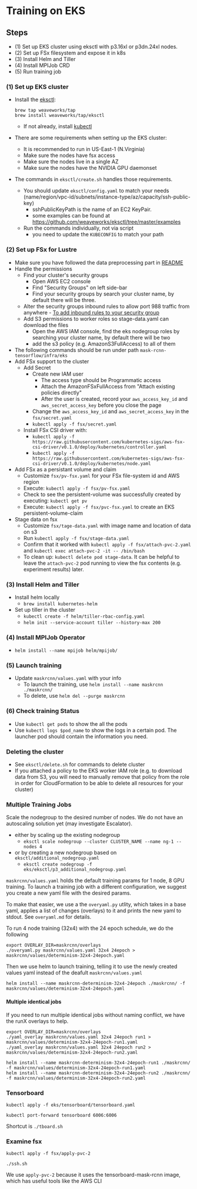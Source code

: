 # Training on EKS

## Steps

* (1) Set up EKS cluster using eksctl with p3.16xl or p3dn.24xl nodes.
* (2) Set up FSx filesystem and expose it in k8s
* (3) Install Helm and Tiller
* (4) Install MPIJob CRD
* (5) Run training job


### (1) Set up EKS cluster

- Install the [eksctl](https://github.com/weaveworks/eksctl):
  ```
  brew tap weaveworks/tap
  brew install weaveworks/tap/eksctl
  ```
  - If not already, install [kubectl](https://kubernetes.io/docs/tasks/tools/install-kubectl/#install-kubectl-binary-with-curl-on-macos)

- There are some requirements when setting up the EKS cluster:
    - It is recommended to run in US-East-1 (N.Virginia)
    - Make sure the nodes have fsx access
    - Make sure the nodes live in a single AZ
    - Make sure the nodes have the NVIDIA GPU daemonset

- The commands in `eksctl/create.sh` handles those requirements.
    - You should update `eksctl/config.yaml` to match your needs (name/region/vpc-id/subnets/instance-type/az/capacity/ssh-public-key)
        - sshPublicKeyPath is the name of an EC2 KeyPair.
        - some examples can be found at https://github.com/weaveworks/eksctl/tree/master/examples
    - Run the commands individually, not via script
        - you need to update the `KUBECONFIG` to match your path


### (2) Set up FSx for Lustre

- Make sure you have followed the data preprocessing part in [README](https://github.com/aws-samples/mask-rcnn-tensorflow/blob/master/README.md)
- Handle the permissions
    - Find your cluster's security groups
        - Open AWS EC2 console
        - Find "Security Groups" on left side-bar
        - Find your security groups by search your cluster name, by default there will be three.
    - Alter the security groups inbound rules to allow port 988 traffic from anywhere - [To add inbound rules to your security group](https://docs.aws.amazon.com/fsx/latest/LustreGuide/limit-access-security-groups.html#fsx-vpc-security-groups)
    - Add S3 permissions to worker roles so stage-data.yaml can download the files
        - Open the AWS IAM console, find the eks nodegroup roles by searching your cluster name, by default there will be two
        - add the s3 policy (e.g. AmazonS3FullAccess) to all of them
- The following commands should be run under path `mask-rcnn-tensorflow/infra/eks`
- Add FSx support to the cluster
    - Add Secret
        - Create new IAM user
            - The access type should be Programmatic access
            - Attach the AmazonFSxFullAccess from "Attach existing policies directly"
            - After the user is created, record your `aws_access_key_id` and `aws_secret_access_key` before you close the page
        - Change the `aws_access_key_id` and `aws_secret_access_key` in the `fsx/secret.yaml`
        - `kubectl apply -f fsx/secret.yaml`
    - Install FSx CSI driver with:
        - `kubectl apply -f https://raw.githubusercontent.com/kubernetes-sigs/aws-fsx-csi-driver/v0.1.0/deploy/kubernetes/controller.yaml`
        - `kubectl apply -f https://raw.githubusercontent.com/kubernetes-sigs/aws-fsx-csi-driver/v0.1.0/deploy/kubernetes/node.yaml`
- Add FSx as a persistant volume and claim
    - Customize `fsx/pv-fsx.yaml` for your FSx file-system id and AWS region
    - Execute: `kubectl apply -f fsx/pv-fsx.yaml`
    - Check to see the persistent-volume was successfully created by executing: `kubectl get pv`
    - Execute: `kubectl apply -f fsx/pvc-fsx.yaml` to create an EKS persistent-volume-claim
- Stage data on fsx
    - Customize `fsx/tage-data.yaml` with image name and location of data on s3
    - Run `kubectl apply -f fsx/stage-data.yaml`
    - Confirm that it worked with  `kubectl apply -f fsx/attach-pvc-2.yaml` and `kubectl exec attach-pvc-2 -it -- /bin/bash`
    - To clean up: `kubectl delete pod stage-data`. It can be helpful to leave the `attach-pvc-2` pod running to view the fsx contents (e.g. experiment results) later.

### (3) Install Helm and Tiller

- Install helm locally
    - `brew install kubernetes-helm`
- Set up tiller in the cluster
    - `kubectl create -f helm/tiller-rbac-config.yaml`
    - `helm init --service-account tiller --history-max 200`


### (4) Install MPIJob Operator

- `helm install --name mpijob helm/mpijob/`


### (5) Launch training

- Update `maskrcnn/values.yaml` with your info
    - To launch the training, use `helm install --name maskrcnn ./maskrcnn/`
    - To delete, use `helm del --purge maskrcnn`

### (6) Check training Status
- Use `kubectl get pods` to show the all the pods
- Use `kubectl logs $pod_name` to show the logs in a certain pod. The launcher pod should contain the information you need.

### Deleting the cluster

- See `eksctl/delete.sh` for commands to delete cluster
- If you attached a policy to the EKS worker IAM role (e.g. to download data from S3, you will need to manually remove that policy from the role in order for CloudFormation to be able to delete all resources for your cluster)


### Multiple Training Jobs

Scale the nodegroup to the desired number of nodes. We do not have an autoscaling solution yet (may investigate Escalator).

- either by scaling up the existing nodegroup
    - `eksctl scale nodegroup --cluster CLUSTER_NAME --name ng-1 --nodes 4`
- or by creating a new nodegroup based on `eksctl/additional_nodegroup.yaml`
    - `eksctl create nodegroup -f eks/eksctl/p3_additional_nodegroup.yaml`

`maskrcnn/values.yaml` holds the default training params for 1 node, 8 GPU training. To launch a training job with a different configuration, we suggest you create a new yaml file with the desired params.

To make that easier, we use a the `overyaml.py` utlity, which takes in a base yaml, applies a list of changes (overlays) to it and prints the new yaml to stdout. See `overyaml.md` for details.

To run 4 node training (32x4) with the 24 epoch schedule, we do the following

```
export OVERLAY_DIR=maskrcnn/overlays
./overyaml.py maskrcnn/values.yaml 32x4 24epoch > maskrcnn/values/determinism-32x4-24epoch.yaml
```

Then we use helm to launch training, telling it to use the newly created values yaml instead of the deafult `maskrcnn/values.yaml`

```
helm install --name maskrcnn-determinism-32x4-24epoch ./maskrcnn/ -f maskrcnn/values/determinism-32x4-24epoch.yaml
```

#### Multiple identical jobs

If you need to run multiple identical jobs without naming conflict, we have the runX overlays to help.

```
export OVERLAY_DIR=maskrcnn/overlays
./yaml_overlay maskrcnn/values.yaml 32x4 24epoch run1 > maskrcnn/values/determinism-32x4-24epoch-run1.yaml
./yaml_overlay maskrcnn/values.yaml 32x4 24epoch run2 > maskrcnn/values/determinism-32x4-24epoch-run2.yaml

helm install --name maskrcnn-determinism-32x4-24epoch-run1 ./maskrcnn/ -f maskrcnn/values/determinism-32x4-24epoch-run1.yaml
helm install --name maskrcnn-determinism-32x4-24epoch-run2 ./maskrcnn/ -f maskrcnn/values/determinism-32x4-24epoch-run2.yaml
```



### Tensorboard

`kubectl apply -f eks/tensorboard/tensorboard.yaml`

`kubectl port-forward tensorboard 6006:6006`

Shortcut is `./tboard.sh`

### Examine fsx

`kubectl apply -f fsx/apply-pvc-2`

`./ssh.sh`

We use `apply-pvc-2` because it uses the tensorboard-mask-rcnn image, which has useful tools like the AWS CLI
